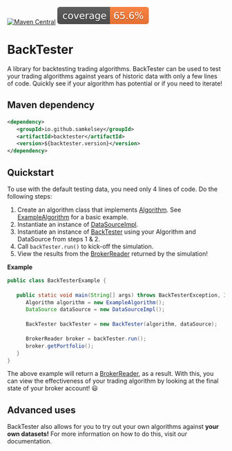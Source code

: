 [![Maven Central](https://img.shields.io/maven-central/v/io.github.samkelsey/backtester.svg?label=Maven%20Central)](https://search.maven.org/search?q=g:%22io.github.samkelsey%22%20AND%20a:%22backtester%22)
![Coverage](.github/badges/jacoco.svg)
# BackTester

A library for backtesting trading algorithms. 
BackTester can be used to test your trading
algorithms against years of historic data with
only a few lines of code. Quickly see if your
algorithm has potential or if you need to
iterate!

## Maven dependency

```xml
<dependency>
   <groupId>io.github.samkelsey</groupId>
   <artifactId>backtester</artifactId>
   <version>${backtester.version}</version>
</dependency>
```

## Quickstart

To use with the default testing data, you need
only 4 lines of code. Do the following steps:

1. Create an algorithm class that implements 
   [Algorithm](/src/main/java/io/github/samkelsey/backtester/algorithm/Algorithm.java).
   See [ExampleAlgorithm](/src/main/java/io/github/samkelsey/backtester/algorithm/ExampleAlgorithm.java)
   for a basic example.
2. Instantiate an instance of [DataSourceImpl](/src/main/java/io/github/samkelsey/backtester/datasource/DataSourceImpl.java).
3. Instantiate an instance of [BackTester](/src/main/java/io/github/samkelsey/backtester/BackTester.java)
   using your Algorithm and DataSource from steps 1 & 2.
4. Call `backTester.run()` to kick-off the simulation.
5. View the results from the [BrokerReader](/src/main/java/io/github/samkelsey/backtester/broker/BrokerReader.java)
   returned by the simulation!

**Example**

```java
public class BackTesterExample {

   public static void main(String[] args) throws BackTesterException, IOException {
      Algorithm algorithm = new ExampleAlgorithm();
      DataSource dataSource = new DataSourceImpl();
     
      BackTester backTester = new BackTester(algorithm, dataSource);
     
      BrokerReader broker = backTester.run();
      broker.getPortfolio();
   }
}
```

The above example will return a [BrokerReader](/src/main/java/io/github/samkelsey/backtester/broker/BrokerReader.java),
as a result. With this, you can view the effectiveness of your
trading algorithm by looking at the final state
of your broker account! :smiley:

## Advanced uses

BackTester also allows for you to try out your
own algorithms against **your own datasets!** For
more information on how to do this, visit our
documentation.



